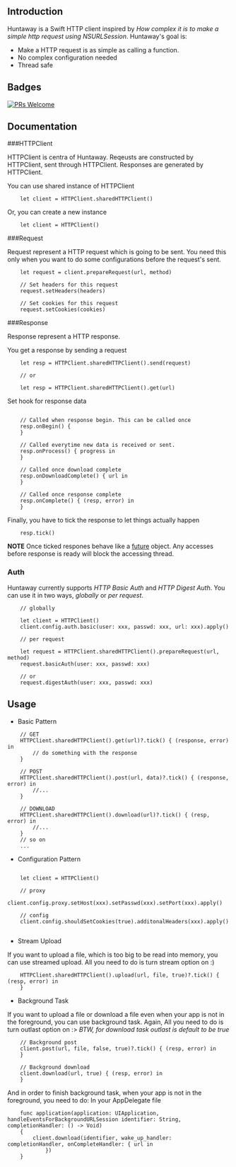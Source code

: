 ## Introduction

Huntaway is a Swift HTTP client inspired by *How complex it is to make a simple http request using NSURLSession*.
Huntaway's goal is: 
- Make a HTTP request is as simple as calling a function.
- No complex configuration needed
- Thread safe

## Badges
[![PRs Welcome](https://img.shields.io/badge/prs-welcome-brightgreen.svg?style=flat-square)](http://makeapullrequest.com)

## Documentation

###HTTPClient

HTTPClient is centra of Huntaway. Reqeusts are constructed by HTTPClient, sent through HTTPClient. Responses are
generated by HTTPClient.

You can use shared instance of HTTPClient
```
    let client = HTTPClient.sharedHTTPClient()
```

Or, you can create a new instance
```
    let client = HTTPClient()
```

###Request

Request represent a HTTP request which is going to be sent. You need this only when you want to do some configurations
before the request's sent.

```
    let request = client.prepareRequest(url, method)

    // Set headers for this request
    request.setHeaders(headers)

    // Set cookies for this request
    request.setCookies(cookies)

```

###Response

Response represent a HTTP response.

You get a response by sending a request
```
    let resp = HTTPClient.sharedHTTPClient().send(request)

    // or

    let resp = HTTPClient.sharedHTTPClient().get(url)
```

Set hook for response data
```

    // Called when response begin. This can be called once
    resp.onBegin() {
    }
    
    // Called everytime new data is received or sent. 
    resp.onProcess() { progress in
    }

    // Called once download complete
    resp.onDownloadComplete() { url in 
    }

    // Called once response complete
    resp.onComplete() { (resp, error) in
    }

```

Finally, you have to tick the response to let things actually happen
```
    resp.tick()
```

**NOTE** Once ticked respones behave like a [future](https://en.wikipedia.org/wiki/Futures_and_promises) object. Any
accesses before response is ready will block the accessing thread.

### Auth

Huntaway currently supports *HTTP Basic Auth* and *HTTP Digest Auth*. You can use it in two ways, *globally* or *per request*.
```
    // globally

    let client = HTTPClient()
    client.config.auth.basic(user: xxx, passwd: xxx, url: xxx).apply()

    // per request

    let request = HTTPClient.sharedHTTPClient().prepareRequest(url, method)
    request.basicAuth(user: xxx, passwd: xxx)

    // or
    request.digestAuth(user: xxx, passwd: xxx)
```

## Usage

- Basic Pattern
```
    // GET
    HTTPClient.sharedHTTPClient().get(url)?.tick() { (response, error) in
        // do something with the response
    }

    // POST
    HTTPClient.sharedHTTPClient().post(url, data)?.tick() { (response, error) in
        //...
    }

    // DOWNLOAD
    HTTPClient.sharedHTTPClient().download(url)?.tick() { (resp, error) in
        //...
    }
    // so on
    ...
```

- Configuration Pattern

```

    let client = HTTPClient()
    
    // proxy
    client.config.proxy.setHost(xxx).setPasswd(xxx).setPort(xxx).apply()
    
    // config
    client.config.shouldSetCookies(true).additonalHeaders(xxx).apply()
    
```

- Stream Upload

If you want to upload a file, which is too big to be read into memory, you can use streamed upload.
All you need to do is turn stream option on :)

```
    HTTPClient.sharedHTTPClient().upload(url, file, true)?.tick() { (resp, error) in
    }

```

- Background Task

If you want to upload a file or download a file even when your app is not in the foreground, you can use background task.
Again, All you need to do is turn outlast option on :>
*BTW, for download task outlast is default to be true*

```
    // Background post
    client.post(url, file, false, true)?.tick() { (resp, error) in
    }

    // Background download
    client.download(url, true) { (resp, error) in
    }
```

And in order to finish background task, when your app is not in the foreground, you need to do:
In your AppDelegate file

```
    func application(application: UIApplication, handleEventsForBackgroundURLSession identifier: String, completionHandler: () -> Void) 
    {
        client.download(identifier, wake_up_handler: completionHandler, onCompleteHandler: { url in
            })
    }
```
